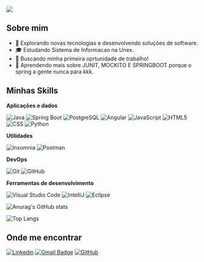 ![](https://komarev.com/ghpvc/?username=iuricode&color=006bed)

## Sobre mim

- 🤔 Explorando novas tecnologias e desenvolvendo soluções de software.
- 🎓 Estudando Sistema de Informacao  na Unex.
- 💼 Buscando minha primeira oprtunidade de trabalho!
- 🌱 Aprendendo mais sobre JUNIT, MOCKITO E SPRINGBOOT porque o spring a gente nunca para kkk.

## Minhas Skills

**Aplicações e dados**


![Java](https://img.shields.io/badge/-Java-333333?style=flat&logo=Java&logoColor=007396)
![Spring Boot](https://img.shields.io/badge/Spring-6DB33F?style=flat&logo=spring&logoColor=white)
![PostgreSQL](https://img.shields.io/badge/PostgreSQL-316192?style=flat&logo=postgresql&logoColor=white)
![Angular](  https://img.shields.io/badge/Angular-DD0031?style=flat&logo=angular&logoColor=white)
![JavaScript](https://img.shields.io/badge/-JavaScript-333333?style=flat&logo=javascript)
![HTML5](https://img.shields.io/badge/-HTML5-333333?style=flat&logo=HTML5)
![CSS](https://img.shields.io/badge/-CSS-333333?style=flat&logo=CSS3&logoColor=1572B6)
![Python](https://img.shields.io/badge/Python-3776AB?style=flat&logo=python&logoColor=white)


**Utilidades**

![Insomnia](https://img.shields.io/badge/-Insomnia-333333?style=flat&logo=insomnia)
![Postman](https://img.shields.io/badge/-Postman-333333?style=flat&logo=postman)

**DevOps**

![Git](https://img.shields.io/badge/-Git-333333?style=flat&logo=git)
![GitHub](https://img.shields.io/badge/-GitHub-333333?style=flat&logo=github)

**Ferramentas de desenvolvimento**

![Visual Studio Code](https://img.shields.io/badge/-Visual%20Studio%20Code-333333?style=flat&logo=visual-studio-code&logoColor=007ACC)
![IntelliJ](https://img.shields.io/badge/IntelliJ_IDEA-000000.svg?style=flat&logo=intellij-idea&logoColor=white)
![Eclipse](https://img.shields.io/badge/-Eclipse-333333?style=flat&logo=eclipse-ide&logoColor=2C2255)



![Anurag's GitHub stats](https://github-readme-stats.vercel.app/api?username=JoaoKruschewsky&show_icons=true&theme=dark)

![Top Langs](https://github-readme-stats.vercel.app/api/top-langs/?username=JoaoKruschewsky&langs_count=8)


## Onde me encontrar

[![Linkedin](https://img.shields.io/badge/-joaokruschewskydev-blue?style=flat-square&logo=Linkedin&logoColor=white&link=https://www.linkedin.com/in/joaokruschewskydev/)]((https://www.linkedin.com/in/joaokruschewskydev/))
[![Gmail Badge](https://img.shields.io/badge/-joaopedrokruschewsky123@gmail.com-006bed?style=flat-square&logo=Gmail&logoColor=white&link=mailto:joaopedrokruschewsky123@gmail.com)](mailto:joaopedrokruschewsky123@gmail.com)
[![GitHub](https://img.shields.io/github/followers/iuricode?label=follow&style=social)](https://github.com/JoaoKruschewsky)
